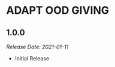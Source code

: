 # ADAPT OOD GIVING


<!-- auto-changelog-above -->

1.0.0
--------------------------------------------------------------------------------
_Release Date: 2021-01-11_

- Initial Release
